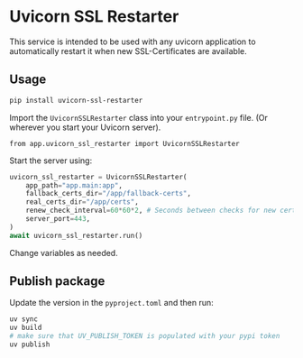 # Uvicorn SSL Restarter

This service is intended to be used with any uvicorn application to automatically restart it when new SSL-Certificates are available.

## Usage

```sh
pip install uvicorn-ssl-restarter
```

Import the `UvicornSSLRestarter` class into your `entrypoint.py` file. (Or wherever you start your Uvicorn server).

```
from app.uvicorn_ssl_restarter import UvicornSSLRestarter
```

Start the server using:

```python
uvicorn_ssl_restarter = UvicornSSLRestarter(
    app_path="app.main:app",
    fallback_certs_dir="/app/fallback-certs",
    real_certs_dir="/app/certs",
    renew_check_interval=60*60*2, # Seconds between checks for new certificates
    server_port=443,
)
await uvicorn_ssl_restarter.run()
```

Change variables as needed.

## Publish package

Update the version in the `pyproject.toml` and then run:

```sh
uv sync
uv build
# make sure that UV_PUBLISH_TOKEN is populated with your pypi token
uv publish
```
